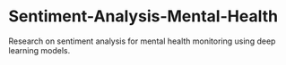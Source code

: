 # Sentiment-Analysis-Mental-Health
Research on sentiment analysis for mental health monitoring using deep learning models.
